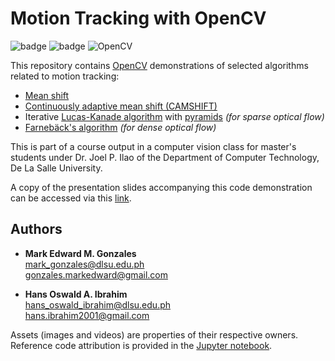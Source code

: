 # Motion Tracking with OpenCV

![badge][badge-jupyter]
![badge][badge-python]
![OpenCV](https://img.shields.io/badge/opencv-%23white.svg?style=flat&logo=opencv&logoColor=white)

This repository contains [OpenCV](https://opencv.org/) demonstrations of selected algorithms related to motion tracking:
- [Mean shift](http://home.ku.edu.tr/mehyilmaz/public_html/mean-shift/00400568.pdf)
- [Continuously adaptive mean shift (CAMSHIFT)](http://opencv.jp/opencv-1.0.0_org/docs/papers/camshift.pdf)
- Iterative [Lucas-Kanade algorithm](https://cecas.clemson.edu/~stb/klt/lucas_bruce_d_1981_1.pdf) with [pyramids](http://robots.stanford.edu/cs223b04/algo_tracking.pdf) *(for sparse optical flow)*
- [Farnebäck's algorithm](https://link.springer.com/chapter/10.1007/3-540-45103-X_50) *(for dense optical flow)*

This is part of a course output in a computer vision class for master's students under Dr. Joel P. Ilao of the Department of Computer Technology, De La Salle University. 

A copy of the presentation slides accompanying this code demonstration can be accessed via this [link](https://docs.google.com/presentation/d/1C5RHTMIN57oRBR74B_4RZvsBJOxX8aibcP9OIWP5UKE/edit?usp=sharing).

## Authors
- <b>Mark Edward M. Gonzales</b> <br/>
  mark_gonzales@dlsu.edu.ph <br/>
  gonzales.markedward@gmail.com <br />
  
- <b>Hans Oswald A. Ibrahim</b> <br/>
  hans_oswald_ibrahim@dlsu.edu.ph <br />
  hans.ibrahim2001@gmail.com
  
Assets (images and videos) are properties of their respective owners. Reference code attribution is provided in the [Jupyter notebook](https://github.com/memgonzales/opencv-motion-tracking/blob/main/Motion%20Tracking.ipynb).

[badge-jupyter]: https://img.shields.io/badge/Jupyter-F37626.svg?&style=flat&logo=Jupyter&logoColor=white
[badge-python]: https://img.shields.io/badge/python-3670A0?style=flat&logo=python&logoColor=white
